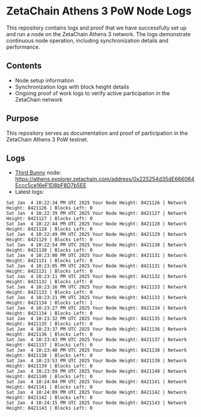 # ZetaChain Athens 3 PoW Node Logs
This repository contains logs and proof that we have successfully set up and run a node on the ZetaChain Athens 3 network. The logs demonstrate continuous node operation, including synchronization details and performance.

## Contents
- Node setup information
- Synchronization logs with block height details
- Ongoing proof of work logs to verify active participation in the ZetaChain network

## Purpose
This repository serves as documentation and proof of participation in the ZetaChain Athens 3 PoW testnet.

## Logs

- [Third Bunny](https://thirdbunny.xyz/) node: https://athens.explorer.zetachain.com/address/0x225254d35dE666064Eccc5ce16eF1D8bF8D7b5EE
- Latest logs:
```
Sat Jan  4 10:22:34 PM UTC 2025 Your Node Height: 8421126 | Network Height: 8421126 | Blocks Left: 0
Sat Jan  4 10:22:39 PM UTC 2025 Your Node Height: 8421127 | Network Height: 8421127 | Blocks Left: 0
Sat Jan  4 10:22:44 PM UTC 2025 Your Node Height: 8421128 | Network Height: 8421128 | Blocks Left: 0
Sat Jan  4 10:22:49 PM UTC 2025 Your Node Height: 8421129 | Network Height: 8421129 | Blocks Left: 0
Sat Jan  4 10:22:54 PM UTC 2025 Your Node Height: 8421130 | Network Height: 8421130 | Blocks Left: 0
Sat Jan  4 10:23:00 PM UTC 2025 Your Node Height: 8421131 | Network Height: 8421131 | Blocks Left: 0
Sat Jan  4 10:23:05 PM UTC 2025 Your Node Height: 8421131 | Network Height: 8421131 | Blocks Left: 0
Sat Jan  4 10:23:11 PM UTC 2025 Your Node Height: 8421132 | Network Height: 8421132 | Blocks Left: 0
Sat Jan  4 10:23:16 PM UTC 2025 Your Node Height: 8421133 | Network Height: 8421133 | Blocks Left: 0
Sat Jan  4 10:23:21 PM UTC 2025 Your Node Height: 8421133 | Network Height: 8421134 | Blocks Left: 1
Sat Jan  4 10:23:27 PM UTC 2025 Your Node Height: 8421134 | Network Height: 8421134 | Blocks Left: 0
Sat Jan  4 10:23:32 PM UTC 2025 Your Node Height: 8421135 | Network Height: 8421135 | Blocks Left: 0
Sat Jan  4 10:23:37 PM UTC 2025 Your Node Height: 8421136 | Network Height: 8421136 | Blocks Left: 0
Sat Jan  4 10:23:43 PM UTC 2025 Your Node Height: 8421137 | Network Height: 8421137 | Blocks Left: 0
Sat Jan  4 10:23:48 PM UTC 2025 Your Node Height: 8421138 | Network Height: 8421138 | Blocks Left: 0
Sat Jan  4 10:23:53 PM UTC 2025 Your Node Height: 8421139 | Network Height: 8421139 | Blocks Left: 0
Sat Jan  4 10:23:59 PM UTC 2025 Your Node Height: 8421140 | Network Height: 8421140 | Blocks Left: 0
Sat Jan  4 10:24:04 PM UTC 2025 Your Node Height: 8421141 | Network Height: 8421141 | Blocks Left: 0
Sat Jan  4 10:24:09 PM UTC 2025 Your Node Height: 8421142 | Network Height: 8421142 | Blocks Left: 0
Sat Jan  4 10:24:15 PM UTC 2025 Your Node Height: 8421143 | Network Height: 8421143 | Blocks Left: 0
```
